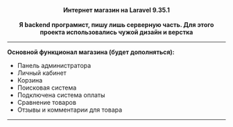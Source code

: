 <p align="center">
    <b>Интернет магазин на Laravel 9.35.1</b> <br> <br>
    <b>Я backend програмист, пишу лишь серверную часть. Для этого проекта использовались чужой дизайн и верстка</b>
</p>
<hr>
<p>
    <b>Основной функционал магазина (будет дополняться):</b>
    <ul>
        <li>Панель администратора</li>
        <li>Личный кабинет</li>
        <li>Корзина</li>
        <li>Поисковая система</li>
        <li>Подключена система оплаты</li>
        <li>Сравнение товаров</li>
        <li>Отзывы и комментарии для товара</li>
    </ul>
</p>
<hr>